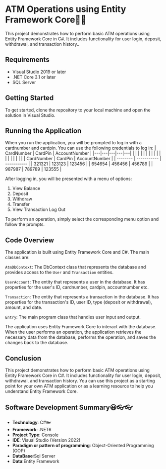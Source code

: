 ﻿# ATM Operations using Entity Framework Core🤷‍♀️


This project demonstrates how to perform basic ATM operations using Entity Framework Core in C#.
It includes functionality for user login, deposit, withdrawal, and transaction history..

## Requirements
 + Visual Studio 2019 or later
 + .NET Core 3.1 or later
 + SQL Server

 ## Getting Started
 To get started, clone the repository to your local machine and open the solution in Visual Studio.

 ## Running the Application

 When you run the application, you will be prompted to log in with a cardnumber and cardpin.
 You can use the following credentials to log in:
 | CardNumber  | CardPin  |  AccountNumber | 
|---|---|---|---|---|
|   |   |   |   |   |
|   |   |   |   |   |
|   |   |   |   |   |
 |  CardNumber     | CardPin | AccountNumber |
| -------- | ----------- |  ----------- |
|  321321  | 123123      |  123456      |
| 654654   | 456456      | 456789      |
| 987987   | 789789      | 123555      |

   

   After logging in, you will be presented with a menu of options:
   1. View Balance
   2. Deposit
   3. Withdraw
   4. Transfer
   5. View Transaction
   Log Out

To perform an operation, simply select the corresponding menu option and follow the prompts.


## Code Overview
The application is built using Entity Framework Core and C#. The main classes are:

`AtmDbContext`: The DbContext class that represents the database and provides 
   access to the `User` and `Transaction` entities.
   
`UserAccount`: The entity that represents a user in the database. It has properties for the user's ID, cardnumber, cardpin, accountnumber etc.

`Transaction`: The entity that represents a transaction in the database. It has properties for the transaction's ID, user ID, type (deposit or withdrawal), amount, and date.

`Entry`: The main program class that handles user input and output.

The application uses Entity Framework Core to interact with the database. When the user performs an operation, the application retrieves the necessary data from the database,
performs the operation, and saves the changes back to the database.

## Conclusion
This project demonstrates how to perform basic ATM operations using Entity Framework Core in C#. It includes functionality for user login, deposit, withdrawal, and transaction history. You can use this project as a starting point 
for your own ATM application or as a learning resource to help you understand Entity Framework Core.

## Software Development Summary😃👓👓
* **Technology**: C#👓
* **Framework**: .NET6
* **Project Type**: Console
* **IDE**: Visual Studio (Version 2022)
* **Paradigm or pattern of programming**: Object-Oriented Programming (OOP)
* **DataBase**:Sql Server
* **Data**:Entity Framework

